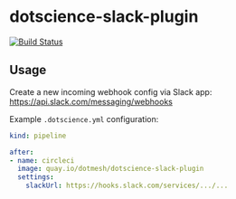 # dotscience-slack-plugin

[![Build Status](https://drone.app.cloud.dotscience.net/api/badges/dotmesh-io/dotscience-slack-plugin/status.svg)](https://drone.app.cloud.dotscience.net/dotmesh-io/dotscience-slack-plugin)


## Usage

Create a new incoming webhook config via Slack app: https://api.slack.com/messaging/webhooks

Example `.dotscience.yml` configuration:

```yaml
kind: pipeline

after:
- name: circleci
  image: quay.io/dotmesh/dotscience-slack-plugin
  settings:
    slackUrl: https://hooks.slack.com/services/.../...
```
